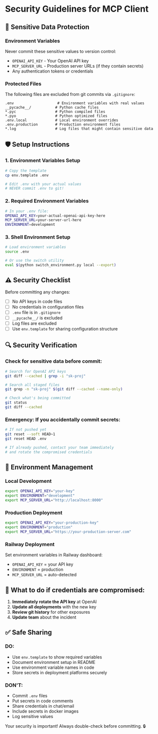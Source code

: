 # Security Guidelines for MCP Client

## 🔐 **Sensitive Data Protection**

### **Environment Variables**
Never commit these sensitive values to version control:

- `OPENAI_API_KEY` - Your OpenAI API key
- `MCP_SERVER_URL` - Production server URLs (if they contain secrets)
- Any authentication tokens or credentials

### **Protected Files**
The following files are excluded from git commits via `.gitignore`:

```
.env                    # Environment variables with real values
__pycache__/           # Python cache files
*.pyc                  # Python compiled files
*.pyo                  # Python optimized files
.env.local             # Local environment overrides
.env.production        # Production environment files
*.log                  # Log files that might contain sensitive data
```

## 🛡️ **Setup Instructions**

### **1. Environment Variables Setup**
```bash
# Copy the template
cp env.template .env

# Edit .env with your actual values
# NEVER commit .env to git!
```

### **2. Required Environment Variables**
```bash
# In your .env file:
OPENAI_API_KEY=your-actual-openai-api-key-here
MCP_SERVER_URL=your-server-url-here
ENVIRONMENT=development
```

### **3. Shell Environment Setup**
```bash
# Load environment variables
source .env

# Or use the switch utility
eval $(python switch_environment.py local --export)
```

## ⚠️ **Security Checklist**

Before committing any changes:

- [ ] No API keys in code files
- [ ] No credentials in configuration files
- [ ] `.env` file is in `.gitignore`
- [ ] `__pycache__/` is excluded
- [ ] Log files are excluded
- [ ] Use `env.template` for sharing configuration structure

## 🔍 **Security Verification**

### **Check for sensitive data before commit:**
```bash
# Search for OpenAI API keys
git diff --cached | grep -i "sk-proj"

# Search all staged files
git grep -n "sk-proj" $(git diff --cached --name-only)

# Check what's being committed
git status
git diff --cached
```

### **Emergency: If you accidentally commit secrets:**
```bash
# If not pushed yet
git reset --soft HEAD~1
git reset HEAD .env

# If already pushed, contact your team immediately
# and rotate the compromised credentials
```

## 🔄 **Environment Management**

### **Local Development**
```bash
export OPENAI_API_KEY="your-key"
export ENVIRONMENT="development"
export MCP_SERVER_URL="http://localhost:8000"
```

### **Production Deployment**
```bash
export OPENAI_API_KEY="your-production-key"
export ENVIRONMENT="production"
export MCP_SERVER_URL="https://your-production-server.com"
```

### **Railway Deployment**
Set environment variables in Railway dashboard:
- `OPENAI_API_KEY` = your API key
- `ENVIRONMENT` = production
- `MCP_SERVER_URL` = auto-detected

## 🚨 **What to do if credentials are compromised:**

1. **Immediately rotate the API key** at OpenAI
2. **Update all deployments** with the new key
3. **Review git history** for other exposures
4. **Update team** about the incident

## ✅ **Safe Sharing**

### **DO:**
- Use `env.template` to show required variables
- Document environment setup in README
- Use environment variable names in code
- Store secrets in deployment platforms securely

### **DON'T:**
- Commit `.env` files
- Put secrets in code comments
- Share credentials in chat/email
- Include secrets in docker images
- Log sensitive values

Your security is important! Always double-check before committing. 🔒

